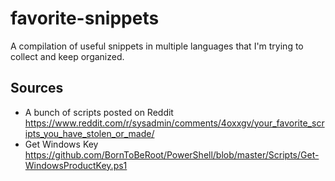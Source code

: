 # favorite-snippets
A compilation of useful snippets in multiple languages that I'm trying to collect and keep organized.

## Sources
* A bunch of scripts posted on Reddit
https://www.reddit.com/r/sysadmin/comments/4oxxgv/your_favorite_scripts_you_have_stolen_or_made/
* Get Windows Key
https://github.com/BornToBeRoot/PowerShell/blob/master/Scripts/Get-WindowsProductKey.ps1
